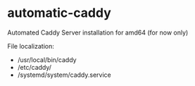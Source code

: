 # automatic-caddy
Automated Caddy Server installation for amd64 (for now only)

File localization:
- /usr/local/bin/caddy
- /etc/caddy/
- /systemd/system/caddy.service
